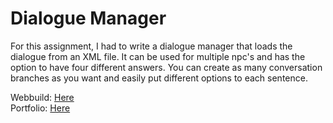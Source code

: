 # Dialogue Manager

For this assignment, I had to write a dialogue manager that loads the dialogue from an XML file.
It can be used for multiple npc's and has the option to have four different answers.
You can create as many conversation branches as you want and easily put different options to each sentence.

Webbuild: <a href="http://freetimedev.com/resources/projects/dialogue/index.html">Here</a>
<br />
Portfolio: <a href="http://www.freetimedev.com">Here</a>
